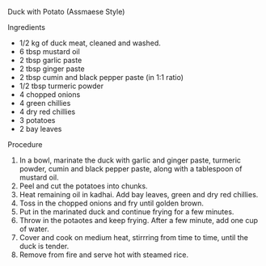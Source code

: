 Duck with Potato (Assmaese Style)

Ingredients
* 1/2 kg of duck meat, cleaned and washed.
* 6 tbsp mustard oil
* 2 tbsp garlic paste
* 2 tbsp ginger paste
* 2 tbsp cumin and black pepper paste (in 1:1 ratio)
* 1/2 tbsp turmeric powder
* 4 chopped onions
* 4 green chillies
* 4 dry red chillies
* 3 potatoes
* 2 bay leaves

Procedure
1. In a bowl, marinate the duck with garlic and ginger paste, turmeric powder, cumin and black pepper paste, along with a tablespoon of mustard oil.
2. Peel and cut the potatoes into chunks.
3. Heat remaining oil in kadhai. Add bay leaves, green and dry red chillies.
4. Toss in the chopped onions and fry until golden brown.
5. Put in the marinated duck and continue frying for a few minutes.
6. Throw in the potaotes and keep frying. After a few minute, add one cup of water.
7. Cover and cook on medium heat, stirrring from time to time, until the duck is tender.
8. Remove from fire and serve hot with steamed rice.